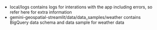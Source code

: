 - local/logs contains logs for interations with the app including errors, so refer here for extra information
- gemini-geospatial-streamlit/data/data_samples/weather contains BigQuery data schema and data sample for weather data